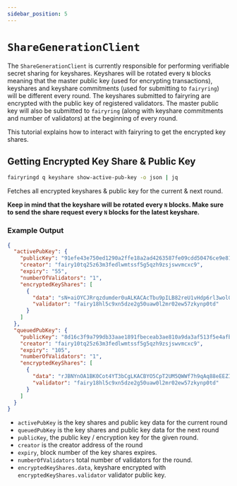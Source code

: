 ```yaml
---
sidebar_position: 5
---
```


# `ShareGenerationClient`

The `ShareGenerationClient` is currently responsible for performing verifiable secret sharing for keyshares.
Keyshares will be rotated every `N` blocks meaning that the master public key (used for encrypting transactions),
keyshares and keyshare commitments (used for submitting to `fairyring`) will be different every round.
The keyshares submitted to fairyring are encrypted with the public key of registered validators.
The master public key will also be submitted to `fairyring` (along with keyshare commitments and number of validators) at the beginning of every round.

This tutorial explains how to interact with fairyring to get the encrypted key shares.

## Getting Encrypted Key Share & Public Key

```bash
fairyringd q keyshare show-active-pub-key -o json | jq
```

Fetches all encrypted keyshares & public key for the current & next round.

**Keep in mind that the keyshare will be rotated every `N` blocks. Make sure to send the share request every `N` blocks for the latest keyshare.**

### Example Output

```json
{
  "activePubKey": {
    "publicKey": "91efe43e750ed1290a2ffe18a2ad4263587fe09cdd50476ce9e819ad85b754d9998b8f3c5615db6424b1361c7c3a31d5",
    "creator": "fairy10tq25z63m3fedlwmtssf5g5qzh9zsjswvmcxc9",
    "expiry": "55",
    "numberOfValidators": "1",
    "encryptedKeyShares": [
      {
        "data": "sN+aiOYCJRrqzdumder0uALKACAcTbu9pILB82reU1vHdp6rl3wol0OFuAomIZXoafE3JQAgZ+RYrmxxCjd7uoJuKo+AgZXD0FQ2RE/vYWIP39+J8VO5yrbtrZ9DddfcNCBEoQuRNkieEUyyl1hAckXanPMR+CzF343AGioVlS5PVli+4ry2QNQK8ZLQUW5ILKHbbZGInd7eQ/79DjsBPI4U5m/KLQ==",
        "validator": "fairy18hl5c9xn5dze2g50uaw0l2mr02ew57zkynp0td"
      }
    ]
  },
  "queuedPubKey": {
    "publicKey": "8d16c3f9a799db33aae1891fbeceab3ae810a9da3af513f5e4afb4236f07dea7685246675909eb5c5f65720ad8deb646",
    "creator": "fairy10tq25z63m3fedlwmtssf5g5qzh9zsjswvmcxc9",
    "expiry": "105",
    "numberOfValidators": "1",
    "encryptedKeyShares": [
      {
        "data": "rJBNYnOA1BK0Cot4YT3bCgLKACBYO5CpT2UM5QWWf7h9qAq88eEEZIbM/iYzgyiBZoz63QAgbXtaLkZHqsY0IKeFfpbK+pNPuYXIJsH3pRe0vYSgo1VDTx/FbEVlt4WhW/w1nsyaX17ymLeGem1Hj/izu4IqBayeUOVHioiswDbRu2OSyliwbx09iRaQfISBKWseHcuEKQTWtfp6KZdd/GfP3C7k8Q==",
        "validator": "fairy18hl5c9xn5dze2g50uaw0l2mr02ew57zkynp0td"
      }
    ]
  }
}
```

- `activePubKey` is the key shares and public key data for the current round
- `queuedPubKey` is the key shares and public key data for the next round
- `publicKey`, the public key / encryption key for the given round.
- `creator` is the creator address of the round
- `expiry`, block number of the key shares expires.
- `numberOfValidators` total number of validators for the round.
- `encryptedKeyShares.data`, keyshare encrypted with `encryptedKeyShares.validator` validator public key.
